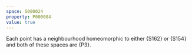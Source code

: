 ```yaml
---
space: S000024
property: P000084
value: true
---
```


Each point has a neighbourhood homeomorphic to either {S162} or {S154} and both of these spaces are {P3}.
